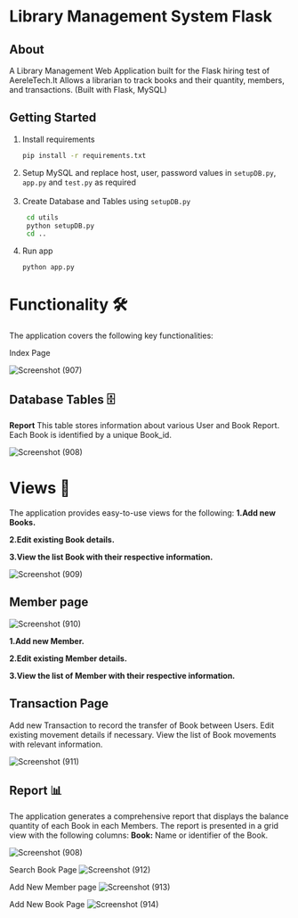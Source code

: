 # **Library Management System Flask**

## **About**

A Library Management Web Application built for the Flask hiring test of AereleTech.It Allows a librarian to track books and their quantity, members, and transactions.
(Built with Flask, MySQL)

## **Getting Started**

1. Install requirements
   ```sh
   pip install -r requirements.txt
   ```
2. Setup MySQL and replace host, user, password values in `setupDB.py`, `app.py` and `test.py` as required </br></br>
3. Create Database and Tables using `setupDB.py`
   ```sh
    cd utils
    python setupDB.py
    cd ..
   ```
4. Run app
   ```sh
   python app.py
   ```
# Functionality 🛠️
The application covers the following key functionalities:

Index Page

![Screenshot (907)](https://github.com/siva3010/Library-management-system-project/assets/109328049/62b1db02-3f8b-4179-8e08-fad71084a1e8)

## Database Tables 🗄️
**Report** This table stores information about various User and Book Report. Each Book is identified by a unique Book_id.

![Screenshot (908)](https://github.com/siva3010/Library-management-system-project/assets/109328049/0db03754-4ec9-47aa-baac-07f127b72f94)

# Views 👀
The application provides easy-to-use views for the following:
**1.Add new Books.**

**2.Edit existing Book details.**

**3.View the list Book with their respective information.**

![Screenshot (909)](https://github.com/siva3010/Library-management-system-project/assets/109328049/ed891086-4c3d-4d92-9741-a487657c8e58)

## Member page

![Screenshot (910)](https://github.com/siva3010/Library-management-system-project/assets/109328049/7ce7042f-b698-4465-a295-29f64c494c56)

**1.Add new Member.**

**2.Edit existing Member details.**

**3.View the list of Member with their respective information.**

## Transaction Page
Add new Transaction to record the transfer of Book between Users.
Edit existing movement details if necessary.
View the list of Book movements with relevant information.

![Screenshot (911)](https://github.com/siva3010/Library-management-system-project/assets/109328049/6a42d5e1-6d67-4ae2-aa9a-b589ac3eaf2c)

## Report 📊
The application generates a comprehensive report that displays the balance quantity of each Book in each Members. The report is presented in a grid view with the following columns:
**Book:** Name or identifier of the Book.

![Screenshot (908)](https://github.com/siva3010/Library-management-system-project/assets/109328049/0db03754-4ec9-47aa-baac-07f127b72f94)


Search Book Page
![Screenshot (912)](https://github.com/siva3010/Library-management-system-project/assets/109328049/f4537a3d-2cda-44d5-ac15-c27f5cb7449a)

Add New Member page
![Screenshot (913)](https://github.com/siva3010/Library-management-system-project/assets/109328049/65c29086-007e-4d36-8bd9-5103d44922bd)

Add New Book Page
![Screenshot (914)](https://github.com/siva3010/Library-management-system-project/assets/109328049/ddd0f4cf-4b88-463d-bc9b-4a18e9f6e347)

